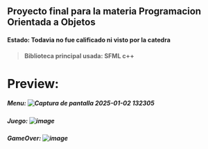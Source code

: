 ## Proyecto final para la materia Programacion Orientada a Objetos

#### Estado: Todavia no fue calificado ni visto por la catedra
> #### Biblioteca principal usada: SFML c++

# Preview:

##### Menu: ![Captura de pantalla 2025-01-02 132305](https://github.com/user-attachments/assets/88a568e2-0d78-4a29-86a8-090a0393e650)

##### Juego: ![image](https://github.com/user-attachments/assets/e9e6b5da-395f-4389-ac3f-f214a401365a)

##### GameOver: ![image](https://github.com/user-attachments/assets/abc587ff-8a85-4e59-9295-c662e4c85b36)
